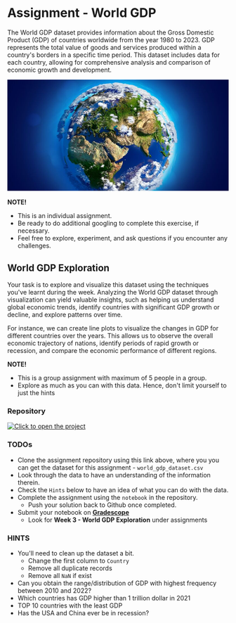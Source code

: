 # Assignment - World GDP
The World GDP dataset provides information about the Gross Domestic Product (GDP) of countries worldwide from the year 1980 to 2023. GDP represents the total value of goods and services produced within a country's borders in a specific time period. This dataset includes data for each country, allowing for comprehensive analysis and comparison of economic growth and development.


![world-gdp](./data-viz/word-gdp.jpeg)

<aside>

**NOTE!** 

- This is an individual assignment.
- Be ready to do additional googling to complete this exercise, if necessary.
- Feel free to explore, experiment, and ask questions if you encounter any challenges. 
</aside>

##  World GDP Exploration
Your task is to explore and visualize this dataset using the techniques you've learnt during the week. Analyzing the World GDP dataset through visualization can yield valuable insights, such as helping us understand global economic trends, identify countries with significant GDP growth or decline, and explore patterns over time.

For instance, we can create line plots to visualize the changes in GDP for different countries over the years. This allows us to observe the overall economic trajectory of nations, identify periods of rapid growth or recession, and compare the economic performance of different regions. 

<aside>

**NOTE!** 

- This is a group assignment with maximum of 5 people in a group.
- Explore as much as you can with this data. Hence, don't limit yourself to just the hints

</aside>

### Repository
[![Click to open the project](https://img.shields.io/static/v1?label=Open%20Project&message=World%20GDP%20Exploration&color=blue)](https://github.com/kiboschool/world-gdp-exploration.git)


### TODOs
- Clone the assignment repository using this link above, where you you can get the dataset for this assignment - `world_gdp_dataset.csv`
- Look through the data to have an understanding of the information therein.
- Check the `Hints` below to have an idea of what you can do with the data.
- Complete the assignment using the `notebook` in the repository.
    - Push your solution back to Github once completed.
- Submit your notebook on **[Gradescope](https://www.gradescope.com/courses/544001/assignments)**
    - Look for **Week 3 - World GDP Exploration** under assignments

### HINTS
- You'll need to clean up the dataset a bit.
    - Change the first column to `Country`
    - Remove all duplicate records
    - Remove all `NaN` if exist
- Can you obtain the range/distribution of GDP with highest frequency between 2010 and 2022?
- Which countries has GDP higher than 1 trillion dollar in 2021
- TOP 10 countries with the least GDP
- Has the USA and China ever be in recession?

